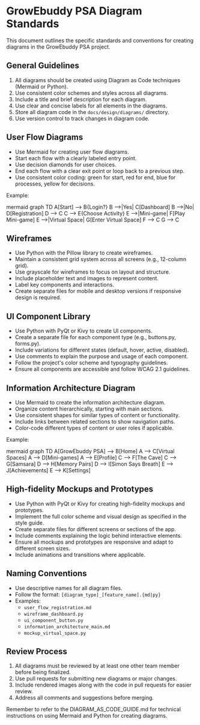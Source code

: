 # GrowEbuddy PSA Diagram Standards

This document outlines the specific standards and conventions for creating diagrams in the GrowEbuddy PSA project.

## General Guidelines

1. All diagrams should be created using Diagram as Code techniques (Mermaid or Python).
2. Use consistent color schemes and styles across all diagrams.
3. Include a title and brief description for each diagram.
4. Use clear and concise labels for all elements in the diagrams.
5. Store all diagram code in the `docs/design/diagrams/` directory.
6. Use version control to track changes in diagram code.

## User Flow Diagrams

- Use Mermaid for creating user flow diagrams.
- Start each flow with a clearly labeled entry point.
- Use decision diamonds for user choices.
- End each flow with a clear exit point or loop back to a previous step.
- Use consistent color coding: green for start, red for end, blue for processes, yellow for decisions.

Example:

mermaid
graph TD
A[Start] --> B{Login?}
B -->|Yes| C[Dashboard]
B -->|No| D[Registration]
D --> C
C --> E{Choose Activity}
E -->|Mini-game| F[Play Mini-game]
E -->|Virtual Space| G[Enter Virtual Space]
F --> C
G --> C

## Wireframes

- Use Python with the Pillow library to create wireframes.
- Maintain a consistent grid system across all screens (e.g., 12-column grid).
- Use grayscale for wireframes to focus on layout and structure.
- Include placeholder text and images to represent content.
- Label key components and interactions.
- Create separate files for mobile and desktop versions if responsive design is required.

## UI Component Library

- Use Python with PyQt or Kivy to create UI components.
- Create a separate file for each component type (e.g., buttons.py, forms.py).
- Include variations for different states (default, hover, active, disabled).
- Use comments to explain the purpose and usage of each component.
- Follow the project's color scheme and typography guidelines.
- Ensure all components are accessible and follow WCAG 2.1 guidelines.

## Information Architecture Diagram

- Use Mermaid to create the information architecture diagram.
- Organize content hierarchically, starting with main sections.
- Use consistent shapes for similar types of content or functionality.
- Include links between related sections to show navigation paths.
- Color-code different types of content or user roles if applicable.

Example:

mermaid
graph TD
A[GrowEbuddy PSA] --> B[Home]
A --> C[Virtual Spaces]
A --> D[Mini-games]
A --> E[Profile]
C --> F[The Cave]
C --> G[Samsara]
D --> H[Memory Pairs]
D --> I[Simon Says Breath]
E --> J[Achievements]
E --> K[Settings]

## High-fidelity Mockups and Prototypes

- Use Python with PyQt or Kivy for creating high-fidelity mockups and prototypes.
- Implement the full color scheme and visual design as specified in the style guide.
- Create separate files for different screens or sections of the app.
- Include comments explaining the logic behind interactive elements.
- Ensure all mockups and prototypes are responsive and adapt to different screen sizes.
- Include animations and transitions where applicable.

## Naming Conventions

- Use descriptive names for all diagram files.
- Follow the format: `[diagram_type]_[feature_name].{md|py}`
- Examples:
  - `user_flow_registration.md`
  - `wireframe_dashboard.py`
  - `ui_component_button.py`
  - `information_architecture_main.md`
  - `mockup_virtual_space.py`

## Review Process

1. All diagrams must be reviewed by at least one other team member before being finalized.
2. Use pull requests for submitting new diagrams or major changes.
3. Include rendered images along with the code in pull requests for easier review.
4. Address all comments and suggestions before merging.

Remember to refer to the DIAGRAM_AS_CODE_GUIDE.md for technical instructions on using Mermaid and Python for creating diagrams.
